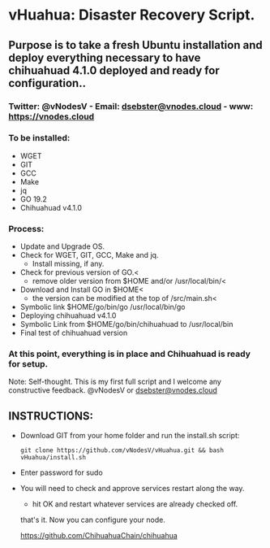 
# vHuahua: Disaster Recovery Script.
## Purpose is to take a fresh Ubuntu installation and deploy everything necessary to have chihuahuad 4.1.0 deployed and ready for configuration..
### Twitter: @vNodesV - Email: dsebster@vnodes.cloud - www: https://vnodes.cloud



### To be installed:
- WGET
- GIT
- GCC
- Make
- jq
- GO 19.2
- Chihuahuad v4.1.0





### Process: 
   - Update and Upgrade OS. 
- Check for WGET, GIT, GCC, Make and jq.
    - Install missing, if any. 
- Check for previous version of GO.<
    - remove older version from $HOME and/or /usr/local/bin/<
- Download and Install GO in $HOME<
    - the version can be modified at the top of /src/main.sh<
- Symbolic link $HOME/go/bin/go /usr/local/bin/go
- Deploying chihuahuad v4.1.0
- Symbolic Link from $HOME/go/bin/chihuahuad to /usr/local/bin
- Final test of chihuahuad version
  
### At this point, everything is in place and Chihuahuad is ready for setup. 
 

Note: Self-thought. This is my first full script and I welcome any constructive feedback. @vNodesV or dsebster@vnodes.cloud




## INSTRUCTIONS:
- Download GIT from your home folder and run the install.sh script:
   ```
   git clone https://github.com/vNodesV/vHuahua.git && bash vHuahua/install.sh
   ``` 
- Enter password for sudo
- You will need to check and approve services restart along the way. 
   - hit OK and restart whatever services are already checked off.
  
  that's it. Now you can configure your node. 
  
  https://github.com/ChihuahuaChain/chihuahua
  
  
    
